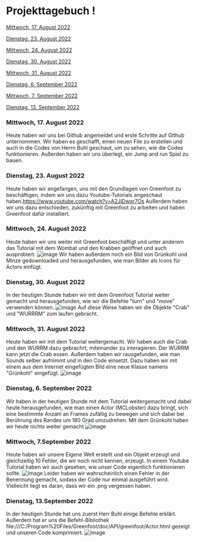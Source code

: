 # Projekttagebuch ! 











[Mittwoch, 17. August 2022](#1)

[Dienstag, 23. August 2022](#2)

[Mittwoch, 24. August 2022](#3)

[Dienstag, 30. August 2022](#4)

[Mittwoch, 31. August 2022](#5)

[Dienstag, 6. September 2022](#6)

[Mittwoch, 7. September 2022](#7)

[Dienstag, 13. September 2022](#8)



### <a name="1"></a>Mittwoch, 17. August 2022

Heute haben wir uns bei Github angemeldet und erste Schritte auf GIthub unternommen. Wir haben es geschafft, einen neuen File zu erstellen und auch in die Codes von Herrn Buhl geschaut, um zu sehen, wie die Codes funktionieren. Außerden haben wir uns überlegt, ein Jump and run Spiel zu bauen.

### <a name="2"></a>Dienstag, 23. August 2022
Heute haben wir angefangen, uns mit den Grundlagen von Greenfoot zu beschäftigen, indem wir uns dazu Youtube-Tutorials angeschaut haben.https://www.youtube.com/watch?v=A2JiDwqr7Os
Außerdem haben wir uns dazu entschieden, zukünftig mit Greenfoot zu arbeiten und haben Greenfoot dafür installiert.

### <a name="3"></a>Mittwoch, 24. August 2022
Heute haben wir uns weiter mit Greenfoot beschäftigt und unter anderem das Tutorial mit dem Wombat und den Krabben geöffnet und auch ausprobiert.
![image](https://user-images.githubusercontent.com/111414678/186354399-99ecf258-8ab4-4eaa-8e2f-e6f8a3f553ae.png)
Wir haben außerdem noch ein Bild von Grünkohl und Minze gedownloaded und herausgefunden, wie man Bilder als Icons für Actors einfügt.

### <a name="4"></a>Dienstag, 30. August 2022
In der heutigen Stunde haben wir mit dem Greenfoot Tutorial weiter gemacht und herausgefunden, wie wir die Befehle "turn" und "move" verwenden können.
![image](https://user-images.githubusercontent.com/111414678/187420290-b5cebf43-894e-4437-93a3-19d342f11e88.png)
Auf diese Weise haben wir die Objekte "Crab" und "WURRRM" zum laufen gebracht.

### <a name="5"></a>Mittwoch, 31. August 2022
Heute haben wir mit dem Tutorial weitergemacht.
Wir haben auch die Crab und den WURRM dazu gebrachrt, miteinander zu interagieren. Der WURRM kann jetzt die Crab essen.
Außerdem haben wir rausgefunden, wie man Sounds selber aufnimmt und in den Code einsetzt. 
Dazu haben wir mit einem aus dem Internet eingefügten Bild eine neue Klasse namens "Grünkohl" eingefügt.
![image](https://user-images.githubusercontent.com/111414678/187618040-337cdf5d-6666-43d5-991f-b7172a28c7ff.png)

### <a name="6"></a>Dienstag, 6. September 2022
Wir haben in der heutigen Stunde mit dem Tutorial weitergemacht und dabei heute herausgefunden, wie man einen Actor (MCLobster) dazu bringt, sich eine bestimmte Anzahl an Frames zufällig zu bewegen und sich dabei bei Berührung des Randes um 180 Grad umzudrehen. Mit dem Grünkohl haben wir heute nichts weiter gemacht
![image](https://user-images.githubusercontent.com/111414678/188618423-c1baa723-e49e-4c77-962c-6768e5800ceb.png)


### <a name="7"></a>Mittwoch, 7.September 2022
Heute haben wir unsere Eigene Welt erstellt und ein Objekt erzeugt und gleichzeitig 10 Fehler, die wir noch nicht kennen, erzeugt.
In einem Youtube Tutorial haben wir auch gesehen, wie unser Code eigentlich funktionieren sollte.
![image](https://user-images.githubusercontent.com/111414678/188813258-603e791b-ef6e-4537-848a-c4278944448d.png)
Leider haben wir wahrscheinlich einen Fehler in der Benennung gemacht, sodass der Code nur einmal ausgeführt wird.
Vielleicht liegt es daran, dass wir ein .png vergessen haben.

### <a name="8"></a>Dienstag, 13.September 2022
In der heutigen Stunde hat uns zuerst Herr Buhl einige Befehle erklärt. Außerdem hat er uns die Befehl-Bibliothek file:///C:/Program%20Files/Greenfoot/doc/API/greenfoot/Actor.html gezeigt und unseren Code komprimiert.
![image](https://user-images.githubusercontent.com/111414678/189882075-ea632c78-51b2-4b47-a48e-27228d532633.png)

